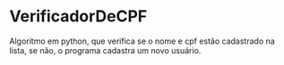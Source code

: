 # VerificadorDeCPF
Algoritmo em python, que verifica se o nome e cpf estão cadastrado na lista, se não, o programa cadastra um novo usuário.
